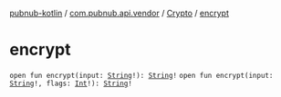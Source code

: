 [pubnub-kotlin](../../index.md) / [com.pubnub.api.vendor](../index.md) / [Crypto](index.md) / [encrypt](./encrypt.md)

# encrypt

`open fun encrypt(input: `[`String`](https://kotlinlang.org/api/latest/jvm/stdlib/kotlin/-string/index.html)`!): `[`String`](https://kotlinlang.org/api/latest/jvm/stdlib/kotlin/-string/index.html)`!`
`open fun encrypt(input: `[`String`](https://kotlinlang.org/api/latest/jvm/stdlib/kotlin/-string/index.html)`!, flags: `[`Int`](https://kotlinlang.org/api/latest/jvm/stdlib/kotlin/-int/index.html)`!): `[`String`](https://kotlinlang.org/api/latest/jvm/stdlib/kotlin/-string/index.html)`!`